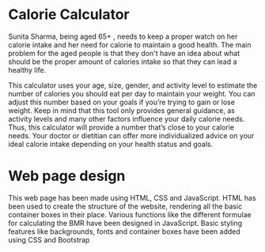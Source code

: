 # Calorie Calculator

Sunita Sharma, being aged 65+ , needs to keep a proper watch on her calorie intake and her need for calorie to maintain a good health. The main problem for the aged people is that they don't have an idea about what should be the proper amount of calories intake so that they can lead a healthy life.

This calculator uses your age, size, gender, and activity level to estimate the number of calories you should eat per day to maintain your weight.
You can adjust this number based on your goals if you’re trying to gain or lose weight.
Keep in mind that this tool only provides general guidance, as activity levels and many other factors influence your daily calorie needs. Thus, this calculator will provide a number that’s close to your calorie needs.
Your doctor or dietitian can offer more individualized advice on your ideal calorie intake depending on your health status and goals.

# Web page design

This web page has been made using HTML, CSS and JavaScript. 
HTML has been used to create the structure of the website, rendering all the basic container boxes in their place.
Various functions like the different formulae for calculating the BMR have been designed in JavaScript. 
Basic styling features like backgrounds, fonts and container boxes have been added using CSS and Bootstrap


